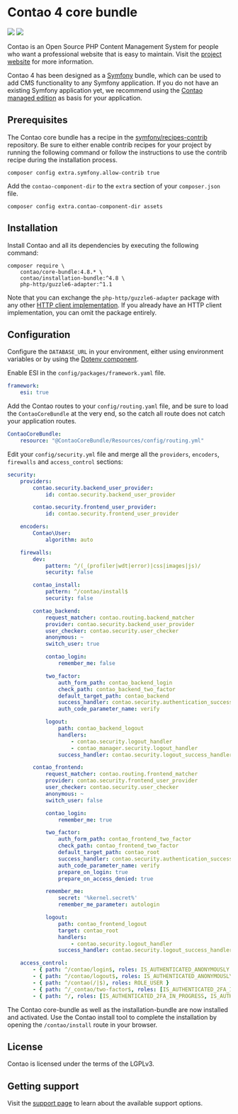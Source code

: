 # Contao 4 core bundle

[![](https://img.shields.io/packagist/v/contao/core-bundle.svg?style=flat-square)](https://packagist.org/packages/contao/core-bundle)
[![](https://img.shields.io/packagist/dt/contao/core-bundle.svg?style=flat-square)](https://packagist.org/packages/contao/core-bundle)

Contao is an Open Source PHP Content Management System for people who want a
professional website that is easy to maintain. Visit the [project website][1]
for more information.

Contao 4 has been designed as a [Symfony][2] bundle, which can be used to add
CMS functionality to any Symfony application. If you do not have an existing
Symfony application yet, we recommend using the [Contao managed edition][3] as
basis for your application.

## Prerequisites

The Contao core bundle has a recipe in the [symfony/recipes-contrib][6]
repository. Be sure to either enable contrib recipes for your project by
running the following command or follow the instructions to use the contrib
recipe during the installation process.

```
composer config extra.symfony.allow-contrib true
```

Add the `contao-component-dir` to the `extra` section of your `composer.json`
file.

```
composer config extra.contao-component-dir assets
```

## Installation

Install Contao and all its dependencies by executing the following command:

```
composer require \
    contao/core-bundle:4.8.* \
    contao/installation-bundle:^4.8 \
    php-http/guzzle6-adapter:^1.1
```

Note that you can exchange the `php-http/guzzle6-adapter` package with any
other [HTTP client implementation][4]. If you already have an HTTP client
implementation, you can omit the package entirely.

## Configuration

Configure the `DATABASE_URL` in your environment, either using environment
variables or by using the [Dotenv component][7].

Enable ESI in the `config/packages/framework.yaml` file.

```yaml
framework:
    esi: true
```

Add the Contao routes to your `config/routing.yaml` file, and be sure to load
the `ContaoCoreBundle` at the very end, so the catch all route does not catch
your application routes.

```yml
ContaoCoreBundle:
    resource: "@ContaoCoreBundle/Resources/config/routing.yml"
```

Edit your `config/security.yml` file and merge all the `providers`, `encoders`,
`firewalls` and `access_control` sections:

```yml
security:
    providers:
        contao.security.backend_user_provider:
            id: contao.security.backend_user_provider

        contao.security.frontend_user_provider:
            id: contao.security.frontend_user_provider

    encoders:
        Contao\User:
            algorithm: auto

    firewalls:
        dev:
            pattern: ^/(_(profiler|wdt|error)|css|images|js)/
            security: false

        contao_install:
            pattern: ^/contao/install$
            security: false

        contao_backend:
            request_matcher: contao.routing.backend_matcher
            provider: contao.security.backend_user_provider
            user_checker: contao.security.user_checker
            anonymous: ~
            switch_user: true

            contao_login:
                remember_me: false

            two_factor:
                auth_form_path: contao_backend_login
                check_path: contao_backend_two_factor
                default_target_path: contao_backend
                success_handler: contao.security.authentication_success_handler
                auth_code_parameter_name: verify

            logout:
                path: contao_backend_logout
                handlers:
                    - contao.security.logout_handler
                    - contao_manager.security.logout_handler
                success_handler: contao.security.logout_success_handler

        contao_frontend:
            request_matcher: contao.routing.frontend_matcher
            provider: contao.security.frontend_user_provider
            user_checker: contao.security.user_checker
            anonymous: ~
            switch_user: false

            contao_login:
                remember_me: true

            two_factor:
                auth_form_path: contao_frontend_two_factor
                check_path: contao_frontend_two_factor
                default_target_path: contao_root
                success_handler: contao.security.authentication_success_handler
                auth_code_parameter_name: verify
                prepare_on_login: true
                prepare_on_access_denied: true

            remember_me:
                secret: '%kernel.secret%'
                remember_me_parameter: autologin

            logout:
                path: contao_frontend_logout
                target: contao_root
                handlers:
                    - contao.security.logout_handler
                success_handler: contao.security.logout_success_handler

    access_control:
        - { path: ^/contao/login$, roles: IS_AUTHENTICATED_ANONYMOUSLY }
        - { path: ^/contao/logout$, roles: IS_AUTHENTICATED_ANONYMOUSLY }
        - { path: ^/contao(/|$), roles: ROLE_USER }
        - { path: ^/_contao/two-factor$, roles: [IS_AUTHENTICATED_2FA_IN_PROGRESS, ROLE_MEMBER] }
        - { path: ^/, roles: [IS_AUTHENTICATED_2FA_IN_PROGRESS, IS_AUTHENTICATED_ANONYMOUSLY] }
```

The Contao core-bundle as well as the installation-bundle are now installed and
activated. Use the Contao install tool to complete the installation by opening
the `/contao/install` route in your browser.

## License

Contao is licensed under the terms of the LGPLv3.

## Getting support

Visit the [support page][5] to learn about the available support options.

[1]: https://contao.org
[2]: https://symfony.com
[3]: https://github.com/contao/managed-edition
[4]: https://packagist.org/providers/php-http/client-implementation
[5]: https://contao.org/en/support.html
[6]: https://github.com/symfony/recipes-contrib
[7]: http://symfony.com/doc/current/components/dotenv.html

